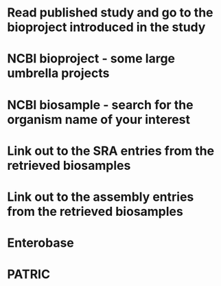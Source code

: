 # Read published study and go to the bioproject introduced in the study


# NCBI bioproject - some large umbrella projects


# NCBI biosample - search for the organism name of your interest


# Link out to the SRA entries from the retrieved biosamples


# Link out to the assembly entries from the retrieved biosamples


# Enterobase


# PATRIC
